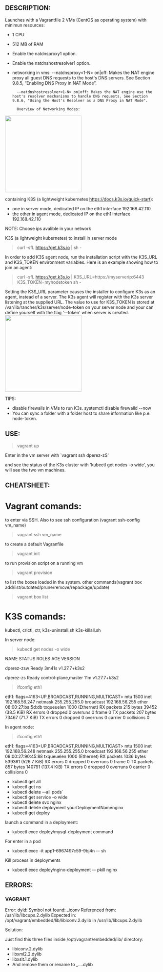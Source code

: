 ## DESCRIPTION:

Launches with a Vagrantfile 2 VMs (CentOS as operating system) with minimun resources:

- 1 CPU
- 512 MB of RAM
- Enable the natdnsproxy1 option.
- Enable the natdnshostresolver1 option.
- networking in vms:
        --natdnsproxy<1-N> on|off: Makes the NAT engine proxy all guest DNS requests to the host's DNS servers. See Section 9.8.5, “Enabling DNS Proxy in NAT Mode”.

        --natdnshostresolver<1-N> on|off: Makes the NAT engine use the host's resolver mechanisms to handle DNS requests. See Section 9.8.6, "Using the Host's Resolver as a DNS Proxy in NAT Mode".

        Overview of Networking Modes:
<img height="250em" src="https://i.stack.imgur.com/rRfpM.png"/>


containing K3S (a lightweight kubernetes https://docs.k3s.io/quick-start):

- one in server mode, dedicated IP on the eth1 interface 192.168.42.110
- the other in agent mode, dedicated IP on the eth1 interface 192.168.42.110

NOTE: Choose ips avalible in your network

K3S (a lightweight kubernetes) to install in server mode

> curl -sfL https://get.k3s.io | sh -

In order to add K3S agent node, run the installation script with the K3S_URL and K3S_TOKEN environment variables. Here is an example showing how to join an agent:

> curl -sfL https://get.k3s.io | K3S_URL=https://myserverip:6443 K3S_TOKEN=mynodetoken sh -

Setting the K3S_URL parameter causes the installer to configure K3s as an agent, instead of a server. The K3s agent will register with the K3s server listening at the supplied URL. The value to use for K3S_TOKEN is stored at /var/lib/rancher/k3s/server/node-token on your server node and your can define yourself with the flag '--token' when server is created.
<img height="250em" src="https://docs.k3s.io/assets/images/how-it-works-k3s-revised-9c025ef482404bca2e53a89a0ba7a3c5.svg"/>

TIPS:
- disable firewalls in VMs to run K3s. systemctl disable firewalld --now
- You can sync a folder with a folder host to share information like p.e. node-token.

## USE:

> vagrant up

Enter in the vm server with `vagrant ssh dperez-zS'

and see the status of the K3s cluster with 'kubectl get nodes -o wide', you will see the two vm machines.


## CHEATSHEET:

# Vagrant comands:

to enter via SSH. Also to see ssh configuration (vagrant ssh-config vm_name)

> vagrant ssh vm_name

to create a default Vagranfile

> vagrant init

to run provision script on a running vm

> vagrant provision

to list the boxes loaded in the system. other commands(vagrant box add/list/outdated/prune/remove/repackage/update)

> vagrant box list


# K3S comands:

kubectl, crictl, ctr, k3s-uninstall.sh k3s-killall.sh

In server node:
> kubectl get nodes -o wide

NAME         STATUS   ROLES                  AGE     VERSION

dperez-zsw   Ready    <none>                 3m41s   v1.27.7+k3s2

dperez-zs    Ready    control-plane,master   11m     v1.27.7+k3s2

> ifconfig eth1

eth1: flags=4163<UP,BROADCAST,RUNNING,MULTICAST>  mtu 1500
        inet 192.168.56.247  netmask 255.255.255.0  broadcast 192.168.56.255
        ether 08:00:27:ba:5d:db  txqueuelen 1000  (Ethernet)
        RX packets 215  bytes 39452 (38.5 KiB)
        RX errors 0  dropped 0  overruns 0  frame 0
        TX packets 207  bytes 73467 (71.7 KiB)
        TX errors 0  dropped 0 overruns 0  carrier 0  collisions 0

In agent node:

> ifconfig eth1

eth1: flags=4163<UP,BROADCAST,RUNNING,MULTICAST>  mtu 1500
        inet 192.168.56.248  netmask 255.255.255.0  broadcast 192.168.56.255
        ether 08:00:27:90:45:88  txqueuelen 1000  (Ethernet)
        RX packets 1036  bytes 539361 (526.7 KiB)
        RX errors 0  dropped 0  overruns 0  frame 0
        TX packets 857  bytes 140791 (137.4 KiB)
        TX errors 0  dropped 0 overruns 0  carrier 0  collisions 0

- kubectl get all
- kubectl get ns
- kubectl delete --all  pods`
- kubectl get service -o wide
- kubectl delete svc nginx
- kubectl delete deployment yourDeploymentNamenginx
- kubectl get deploy

launch a command in a deployment:

- kubectl exec deploy/mysql-deployment command

For enter in a pod

- kubectl exec -it app1-6967497c59-9bj4n -- sh

Kill process in deployments

- kubectl exec deploy/nginx-deployment -- pkill nginx



## ERRORS:

### VAGRANT

Error: dyld: Symbol not found: _iconv
    Referenced from: /usr/lib/libcups.2.dylib
    Expected in: /opt/vagrant/embedded/lib/libiconv.2.dylib
    in /usr/lib/libcups.2.dylib

Solution: 

Just find this three files inside /opt/vagrant/embedded/lib/ directory:

- libiconv.2.dylib
- libxml2.2.dylib
- libxslt.1.dylib
- And remove them or rename to _....dylib
